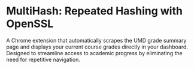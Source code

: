 # MultiHash: Repeated Hashing with OpenSSL

A Chrome extension that automatically scrapes the UMD grade summary page and displays your current course grades directly in your dashboard. Designed to streamline access to academic progress by eliminating the need for repetitive navigation.